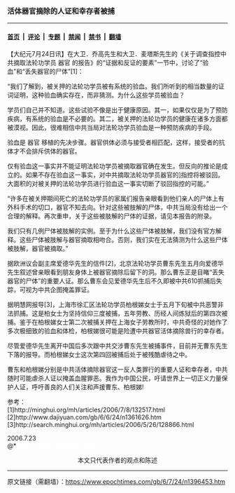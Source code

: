### 活体器官摘除的人证和幸存者被捕

---

#### [首页](../../../..?n1396453) &nbsp;|&nbsp; [评论](../../../../../epoch-comment?n1396453) &nbsp;|&nbsp; [专题](../../../../../epoch-special?n1396453) &nbsp;|&nbsp; [禁闻](../../../../../epoch-news?n1396453) &nbsp;|&nbsp; [禁书](../../../../../books?n1396453) &nbsp;|&nbsp; [翻墙](https://github.com/gfw-breaker/nogfw/blob/master/README.md?n1396453)


<div class="post_content" id="artbody" itemprop="articleBody">
 <!-- article content begin -->
 <p>
  【大纪元7月24日讯】在大卫．乔高先生和大卫．麦塔斯先生的《关于调查指控中共摘取法轮功学员
  <ok href="https://www.epochtimes.com/gb/tag/%E5%99%A8%E5%AE%98.html">
   器官
  </ok>
  的报告》的“证据和反证的要素”一节中，讨论了“验血”和“丢失器官的尸体”[1]：
 </p>
 <p>
  “我们了解到，被关押的法轮功学员被有系统的验血。我们所听到的相当数量的证词证明，这种验血确实存在，而非猜测。为什么这些学员被验血？
 </p>
 <p>
  学员们自己并不知道。这些试验不像是出于健康原因。其一，如果仅仅是为了预防疾病，有系统的验血是不必要的。其二，被关押的法轮功学员的健康在诸多方面都被漠视。因此，很难相信中共当局对法轮功学员验血是一种预防疾病的手段。
 </p>
 <p>
  验血是
  <ok href="https://www.epochtimes.com/gb/tag/%E5%99%A8%E5%AE%98.html">
   器官
  </ok>
  移植的先决步骤。器官供体必须与接受者相匹配，这样，接受者的抗体才不会排斥供体的器官。
 </p>
 <p>
  仅有验血这一事实并不能证明法轮功学员被摘取器官确在发生。但反向的推论是成立的。如果不存在验血这一事实，对中共摘取法轮功学员器官的]指控将被驳回。大面积的对被关押的法轮功学员进行验血这一事实切断了驳回指控的可能。”
 </p>
 <p>
  “许多在被关押期间死亡的法轮功学员的家属们报告亲眼看到他们亲人的尸体上有外科手术的切口，器官不知去向。针对这些被肢解的尸体，中共当局没有给出一个合理的解释。再次重申，关于这些被肢解的尸体的证据，请见本报告的附录。
 </p>
 <p>
  我们只有几例尸体被肢解的实例。至于为什么这些尸体被肢解，我们没有官方解释。这些尸体被肢解与器官摘取相吻合。否则，我们实在无法猜测为什么这些尸体被肢解，器官被摘取。”
 </p>
 <p>
  据欧洲议会副主席爱德华先生的信件[2]，北京法轮功学员曹东先生五月向爱德华先生叙述曾亲眼看到朋友身体上被器官摘除后留下的洞。那么曹东正是目睹“丢失器官的尸体”的重要人证。那么曹东会见爱德华先生后不久即被中共610抓捕后失踪，可视为中共企图掩盖罪证。
 </p>
 <p>
  据明慧网报导[3]，上海市徐汇区法轮功学员柏根娣女士于五月下旬被中共恶警非法抓捕。这是柏女士为坚持信仰三度被捕，五年劳教、历经人间炼狱后的第四次被捕。鉴于在柏根娣女士第二次被捕关押在上海女子劳教所时，中共奇怪的对她作了多次极细致的验血和体检，柏根娣很可能是险遭中共器官活体摘除兽行的幸存者。
 </p>
 <p>
  尽管爱德华先生离开中国后多次跟中共交涉曹东先生被捕事件，目前并无曹东先生下落的报导。而柏根娣女士这次第四回被捕后处于被残酷虐待之中。
 </p>
 <p>
  曹东和柏根娣分别是中共活体摘除器官这一反人类罪行的重要人证和幸存者，中共随时可能虐杀人证以掩盖血腥罪恶。我作为中国公民，吁请世界上一切正义力量保护人证，呼吁善良的人们关注和声援曹东、柏根娣!
 </p>
 <p>
  参考：
  <br/>
  [1]http://minghui.org/mh/articles/2006/7/8/132517.html
  <br/>
  [2]http://www.dajiyuan.com/gb/6/6/24/n1361626.htm
  <br/>
  [3]http://search.minghui.org/mh/articles/2006/5/26/128866.html
 </p>
 <p>
  2006.7.23
  <br/>
  @*
  <font color="#ffffff">
   (http://www.dajiyuan.com)
  </font>
  <br/>
  <center>
   <font class="GY13">
    本文只代表作者的观点和陈述
   </font>
  </center>
 </p>
 <!-- article content end -->
 <div id="below_article_ad">
 </div>
</div>


---

原文链接（需翻墙）：https://www.epochtimes.com/gb/6/7/24/n1396453.htm